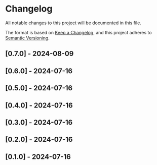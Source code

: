 # Changelog
All notable changes to this project will be documented in this file.

The format is based on [Keep a Changelog](https://keepachangelog.com/en/1.0.0/),
and this project adheres to [Semantic Versioning](https://semver.org/spec/v2.0.0.html).

## [0.7.0] - 2024-08-09


## [0.6.0] - 2024-07-16


## [0.5.0] - 2024-07-16


## [0.4.0] - 2024-07-16


## [0.3.0] - 2024-07-16


## [0.2.0] - 2024-07-16


## [0.1.0] - 2024-07-16


